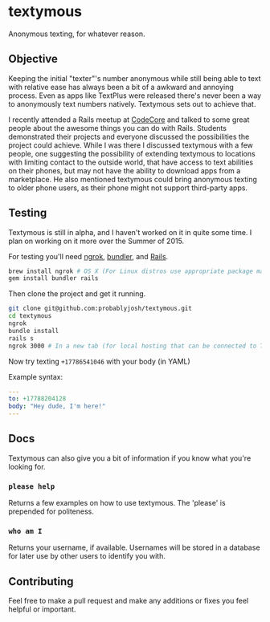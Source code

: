 textymous
========

Anonymous texting, for whatever reason.

## Objective
Keeping the initial "texter"'s number anonymous while still being able to text with relative ease has always been a bit of a awkward and annoying process. Even as apps like TextPlus were released there's never been a way to anonymously text numbers natively. Textymous sets out to achieve that.

I recently attended a Rails meetup at [CodeCore](http://codecore.ca/) and talked to some great people about the awesome things you can do with Rails. Students demonstrated their projects and everyone discussed the possibilities the project could achieve. While I was there I discussed textymous with a few people, one suggesting the possibility of extending textymous to locations with limiting contact to the outside world, that have access to text abilities on their phones, but may not have the ability to download apps from a marketplace. He also mentioned textymous could bring anonymous texting to older phone users, as their phone might not support third-party apps.

Testing
-------

Textymous is still in alpha, and I haven't worked on it in quite some time. I plan on working on it more over the Summer of 2015.

For testing you'll need [ngrok](https://github.com/inconshreveable/ngrok), [bundler](http://bundler.io), and [Rails](http://rubyonrails.org).

```bash
brew install ngrok # OS X (For Linux distros use appropriate package manager (apt-get, yum, pacman, etc))
gem install bundler rails
```
Then clone the project and get it running.

```bash
git clone git@github.com:probablyjosh/textymous.git
cd textymous
ngrok
bundle install
rails s
ngrok 3000 # In a new tab (for local hosting that can be connected to Twilio)
```

Now try texting `+17786541046` with your body (in YAML)

Example syntax:

```yaml
---
to: +17788204128
body: "Hey dude, I'm here!"
---
```

Docs
----------------

Textymous can also give you a bit of information if you know what you're looking for.

### `please help`
  Returns a few examples on how to use textymous. The 'please' is prepended
  for politeness.
### `who am I`
  Returns your username, if available. Usernames will be stored in a database
  for later use by other users to identify you with.


Contributing
------------

Feel free to make a pull request and make any additions or fixes you
feel helpful or important.
